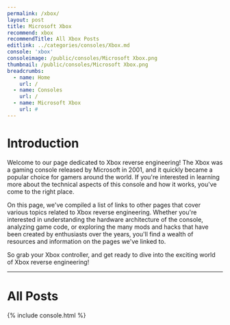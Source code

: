 ```yaml
---
permalink: /xbox/
layout: post
title: Microsoft Xbox
recommend: xbox
recommendTitle: All Xbox Posts
editlink: ../categories/consoles/Xbox.md
console: 'xbox'
consoleimage: /public/consoles/Microsoft Xbox.png
thumbnail: /public/consoles/Microsoft Xbox.png
breadcrumbs:
  - name: Home
    url: /
  - name: Consoles
    url: /
  - name: Microsoft Xbox
    url: #
---
```


# Introduction
Welcome to our page dedicated to Xbox reverse engineering! The Xbox was a gaming console released by Microsoft in 2001, and it quickly became a popular choice for gamers around the world. If you're interested in learning more about the technical aspects of this console and how it works, you've come to the right place. 

On this page, we've compiled a list of links to other pages that cover various topics related to Xbox reverse engineering. Whether you're interested in understanding the hardware architecture of the console, analyzing game code, or exploring the many mods and hacks that have been created by enthusiasts over the years, you'll find a wealth of resources and information on the pages we've linked to. 

So grab your Xbox controller, and get ready to dive into the exciting world of Xbox reverse engineering!

---
# All Posts
<div>

{% include console.html %}
</div>
